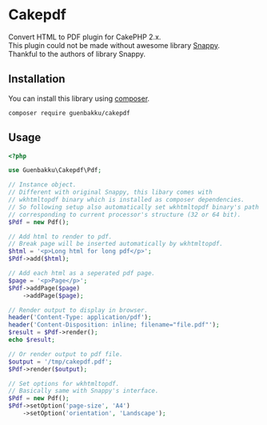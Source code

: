 # Cakepdf

Convert HTML to PDF plugin for CakePHP 2.x.  
This plugin could not be made without awesome library [Snappy](https://github.com/KnpLabs/snappy).  
Thankful to the authors of library Snappy.

## Installation

You can install this library using [composer](http://getcomposer.org).

```
composer require guenbakku/cakepdf
```

## Usage

```php
<?php

use Guenbakku\Cakepdf\Pdf;

// Instance object.
// Different with original Snappy, this libary comes with 
// wkhtmltopdf binary which is installed as composer dependencies. 
// So following setup also automatically set wkhtmltopdf binary's path 
// corresponding to current processor's structure (32 or 64 bit).
$Pdf = new Pdf();

// Add html to render to pdf.
// Break page will be inserted automatically by wkhtmltopdf.
$html = '<p>Long html for long pdf</p>';
$Pdf->add($html);

// Add each html as a seperated pdf page.
$page = '<p>Page</p>';
$Pdf->addPage($page)
    ->addPage($page);

// Render output to display in browser.
header('Content-Type: application/pdf');
header('Content-Disposition: inline; filename="file.pdf"');
$result = $Pdf->render();
echo $result;

// Or render output to pdf file.
$output = '/tmp/cakepdf.pdf';
$Pdf->render($output);

// Set options for wkhtmltopdf.
// Basically same with Snappy's interface.
$Pdf = new Pdf();
$Pdf->setOption('page-size', 'A4')
    ->setOption('orientation', 'Landscape');
```
